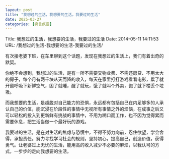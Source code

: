 ```yaml
---
layout: post
title: "我想过的生活，我想要的生活，我要过的生活"
date: 2025-03-27
categories: [疯言疯语]
---
```


Title: 我想过的生活，我想要的生活，我要过的生活
Date: 2014-05-11 14:11:53
URL: /我想过的生活-我想要的生活-我要过的生活/

有次接老婆下班，在车里聊到这个话题，发现在我想过的生活上，我们有着出奇的默契。

你绝不会想到，我想过的生活，是有一所不需要交物业费、不需还房贷、不用太大的房子，每个月有两千块从天而降的收入，每天在家里打打游戏看看电影，累了就开窗呼吸下新鲜空气，困了就睡，醒了就玩，饿了就叫个外卖，饱了就下楼丢个垃圾。

而我想要的生活，是超脱对自己能力的恐惧，永远都有包括自己在内足够多的人承认自己的价值，能沉浸在阶段性的事情中无视所有事情之外的烦恼，在成事之后又可以轻松的投入到更新鲜有挑战的事情中，不用为糊口而工作，也不因为觉得累而需要休息，把生活当做一个最好玩的游戏。

我要过的生活，是在对生活的焦虑与恐慌中，不得不努力向前，忍住欲望，学会舍得，承担责任。努力寻找学习社会的规则，坚持初心，提高自己，创造价值，获得勇气。让老婆过上无忧的生活，能用高的收入减少不必要的麻烦，以我认可的方式，一步步的走向我想要的生活。